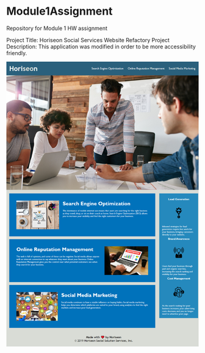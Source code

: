 # Module1Assignment

Repository for Module 1 HW assignment

Project Title: Horiseon Social Services Website Refactory
Project Description: This application was modified in order to be more accessibility friendly.

![Screenshot](screenshot.png)
